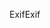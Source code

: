 <span data-ttu-id="560aa-101">Exif</span><span class="sxs-lookup"><span data-stu-id="560aa-101">Exif</span></span>